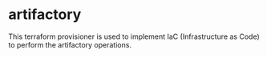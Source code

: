 # artifactory

This terraform provisioner is used to implement IaC (Infrastructure as Code) to perform the artifactory operations.
